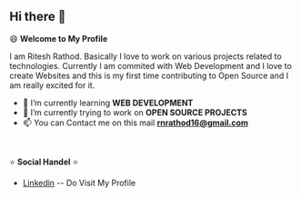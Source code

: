 ## Hi there 👋
:smile: **Welcome to My Profile**

I am Ritesh Rathod. Basically I love to work on various projects related to technologies. Currently I am commited with Web Development and I love to create Websites and this is my first time contributing to Open Source and I am really excited for it.

- 🌱 I’m currently learning **WEB DEVELOPMENT**
- 🔭 I’m currently trying to work on **OPEN SOURCE PROJECTS**
- 📫 You can Contact me on this mail **rnrathod16@gmail.com**

<br>


:star: **Social Handel** :star:
<br>
- [Linkedin](https://www.linkedin.com/in/ritesh-rathod-26054a183/) -- Do Visit My Profile

<!--
**rnrathod16/rnrathod16** is a ✨ _special_ ✨ repository because its `README.md` (this file) appears on your GitHub profile.

Here are some ideas to get you started:

- 🔭 I’m currently working on ...
- 🌱 I’m currently learning ...
- 👯 I’m looking to collaborate on ...
- 🤔 I’m looking for help with ...
- 💬 Ask me about ...
- 📫 How to reach me: ...
- 😄 Pronouns: ...
- ⚡ Fun fact: ...
-->
